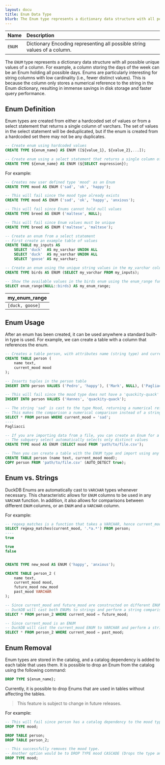 ```yaml
---
layout: docu
title: Enum Data Type
blurb: The Enum type represents a dictionary data structure with all possible unique values of a column.
---
```


<div class="narrow_table"></div>

| Name | Description |
|:--|:-----|
| `ENUM` | Dictionary Encoding representing all possible string values of a column. |

The `ENUM` type represents a dictionary data structure with all possible unique values of a column. For example, a column storing the days of the week can be an Enum holding all possible days. Enums are particularly interesting for string columns with low cardinality (i.e., fewer distinct values). This is because the column only stores a numerical reference to the string in the Enum dictionary, resulting in immense savings in disk storage and faster query performance.

## Enum Definition

Enum types are created from either a hardcoded set of values or from a select statement that returns a single column of varchars. The set of values in the select statement will be deduplicated, but if the enum is created from a hardcoded set there may not be any duplicates.
```sql
-- Create enum using hardcoded values
CREATE TYPE ${enum_name} AS ENUM ([${value_1}, ${value_2},...]);

-- Create enum using a select statement that returns a single column of varchars
CREATE TYPE ${enum_name} AS ENUM (${SELECT expression});
```
For example:
```sql
-- Creates new user defined type 'mood' as an Enum
CREATE TYPE mood AS ENUM ('sad', 'ok', 'happy');

-- This will fail since the mood type already exists
CREATE TYPE mood AS ENUM ('sad', 'ok', 'happy', 'anxious');

-- This will fail since Enums cannot hold null values
CREATE TYPE breed AS ENUM ('maltese', NULL);

-- This will fail since Enum values must be unique
CREATE TYPE breed AS ENUM ('maltese', 'maltese');

-- Create an enum from a select statement
-- First create an example table of values
CREATE TABLE my_inputs AS 
    SELECT 'duck'  AS my_varchar UNION ALL
    SELECT 'duck'  AS my_varchar UNION ALL
    SELECT 'goose' AS my_varchar;

-- Create an enum using the unique string values in the my_varchar column
CREATE TYPE birds AS ENUM (SELECT my_varchar FROM my_inputs);

-- Show the available values in the birds enum using the enum_range function
SELECT enum_range(NULL::birds) AS my_enum_range;
```

<div class="narrow_table"></div>

|  my_enum_range  |
|-----------------|
| `[duck, goose]` |

## Enum Usage

After an enum has been created, it can be used anywhere a standard built-in type is used. For example, we can create a table with a column that references the enum.
```sql
-- Creates a table person, with attributes name (string type) and current_mood (mood type)
CREATE TABLE person (
    name text,
    current_mood mood
);

-- Inserts tuples in the person table
INSERT INTO person VALUES ('Pedro', 'happy'), ('Mark', NULL), ('Pagliacci', 'sad'), ('Mr. Mackey', 'ok');

-- This will fail since the mood type does not have a 'quackity-quack' value.
INSERT INTO person VALUES ('Hannes', 'quackity-quack');

-- The string 'sad' is cast to the type Mood, returning a numerical reference value.
-- This makes the comparison a numerical comparison instead of a string comparison.
SELECT * FROM person WHERE current_mood = 'sad';
----
Pagliacci

-- If you are importing data from a file, you can create an Enum for a VARCHAR column before importing
-- The subquery select automatically selects only distinct values
CREATE TYPE mood AS ENUM (SELECT mood FROM 'path/to/file.csv');

-- Then you can create a table with the ENUM type and import using any data import statement
CREATE TABLE person (name text, current_mood mood);
COPY person FROM 'path/to/file.csv' (AUTO_DETECT true);

```

## Enum vs. Strings

DuckDB Enums are automatically cast to `VARCHAR` types whenever necessary. This characteristic allows for `ENUM` columns to be used in any `VARCHAR` function. In addition, it also allows for comparisons between different `ENUM` columns, or an `ENUM` and a `VARCHAR` column.

For example:

```sql
-- regexp_matches is a function that takes a VARCHAR, hence current_mood is cast to VARCHAR
SELECT regexp_matches(current_mood, '.*a.*') FROM person;
----
true

true
false


CREATE TYPE new_mood AS ENUM ('happy', 'anxious');

CREATE TABLE person_2 (
    name text,
    current_mood mood,
    future_mood new_mood
    past_mood VARCHAR
);

-- Since current_mood and future_mood are constructed on different ENUMs
-- DuckDB will cast both ENUMs to strings and perform a string comparison.
SELECT * FROM person_2 WHERE current_mood = future_mood;

-- Since current_mood is an ENUM
-- DuckDB will cast the current_mood ENUM to VARCHAR and perform a string comparison
SELECT * FROM person_2 WHERE current_mood = past_mood;
```

## Enum Removal

Enum types are stored in the catalog, and a catalog dependency is added to each table that uses them. It is possible to drop an Enum from the catalog using the following command:

```sql
DROP TYPE ${enum_name};
```

Currently, it is possible to drop Enums that are used in tables without affecting the tables.

> This feature is subject to change in future releases.
<!-- any dependent must be removed before dropping the enum, or the enum must be dropped with the additional `CASCADE` parameter.-->

For example:

```sql
-- This will fail since person has a catalog dependency to the mood type
DROP TYPE mood;

DROP TABLE person;
DROP TABLE person_2;

-- This successfully removes the mood type.
-- Another option would be to DROP TYPE mood CASCADE (Drops the type and its dependents)
DROP TYPE mood;
```
